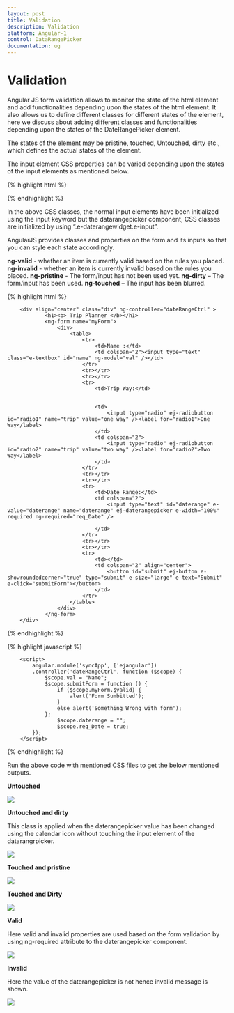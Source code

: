 ```yaml
---
layout: post
title: Validation
description: Validation
platform: Angular-1
control: DataRangePicker
documentation: ug
---
```

# Validation

Angular JS form validation allows to monitor the state of the html element and add functionalities depending upon the states of the html element. It also allows us to define different classes for different states of the element, here we discuss about adding different classes and functionalities depending upon the states of the DateRangePicker element.

The states of the element may be pristine, touched, Untouched, dirty etc., which defines the actual states of the element.
 
The input element CSS properties can be varied depending upon the states of the input elements
as mentioned below.

{% highlight html %}

<style>   
     .e-daterangewidget.e-input.ng-touched.ng-pristine, input.ng-touched.ng-pristine {
            background-color: lightgray;
        }

        .e-daterangewidget.e-input.ng-touched.ng-dirty, input.ng-touched.ng-dirty {
            background-color: lightsteelblue;
        }

        .e-daterangewidget.e-input.ng-untouched, input.ng-untouched  {
            background-color: lightyellow;
        }

        .e-daterangewidget.e-input.ng-untouched.ng-dirty {
                background-color: lightcyan;
            }
</style>

{% endhighlight %}

In the above CSS classes, the normal input elements have been initialized using the input keyword but the datarangepicker component, CSS classes are initialized by using “.e-daterangewidget.e-input”. 

AngularJS provides classes and properties on the form and its inputs so that you can style each state accordingly.

**ng-valid**    - whether an item is currently valid based on the rules you placed.
**ng-invalid**  - whether an item is currently invalid based on the rules you placed.
**ng-pristine** - The form/input has not been used yet.
**ng-dirty**    – The form/input has been used.
**ng-touched**  – The input has been blurred.

{% highlight html %}

        <div align="center" class="div" ng-controller="dateRangeCtrl" >
                <h1><b> Trip Planner </b></h1>
                <ng-form name="myForm">
                    <div>
                        <table>
                            <tr>
                                <td>Name :</td>
                                <td colspan="2"><input type="text" class="e-textbox" id="name" ng-model="val" /></td>
                            </tr>
                            <tr></tr>
                            <tr></tr>
                            <tr>
                                <td>Trip Way:</td>


                                <td>
                                    <input type="radio" ej-radiobutton id="radio1" name="trip" value="one way" /><label for="radio1">One Way</label>
                                </td>
                                <td colspan="2">
                                    <input type="radio" ej-radiobutton id="radio2" name="trip" value="two way" /><label for="radio2">Two Way</label>
                                </td>
                            </tr>
                            <tr></tr>
                            <tr></tr>
                            <tr>
                                <td>Date Range:</td>
                                <td colspan="2">
                                    <input type="text" id="daterange" e-value="daterange" name="daterange" ej-daterangepicker e-width="100%" required ng-required="req_Date" />

                                </td>
                            </tr>
                            <tr></tr>
                            <tr></tr>
                            <tr>
                                <td></td>
                                <td colspan="2" align="center">
                                    <button id="submit" ej-button e-showroundedcorner="true" type="submit" e-size="large" e-text="Submit" e-click="submitForm"></button>
                                </td>
                            </tr>
                        </table>
                    </div>
                </ng-form>
        </div>

{% endhighlight %}

{% highlight javascript %}

        <script>
            angular.module('syncApp', ['ejangular'])
            .controller('dateRangeCtrl', function ($scope) {
                $scope.val = "Name";
                $scope.submitForm = function () {
                    if ($scope.myForm.$valid) {
                        alert('Form Sumbitted');
                    }
                    else alert('Something Wrong with form');
                };
                    $scope.daterange = "";
                    $scope.req_Date = true;
            });
        </script>

{% endhighlight %}

Run the above code with mentioned CSS files to get the below mentioned outputs.

**Untouched**

![](validation_images/untouched.png)

**Untouched and dirty**

This class is applied when the daterangepicker value has been changed using the calendar icon without touching the input element of the datarangrpicker.

![](validation_images/untouched-dirty.png)

**Touched and pristine**

![](validation_images/touched-pristine.png)

**Touched and Dirty**

![](validation_images/touched-dirty.png)

**Valid**

Here valid and invalid properties are used based on the form validation by using ng-required attribute to the daterangepicker component.

![](validation_images/valid.png)

**Invalid**

Here the value of the daterangepicker is not hence invalid message is shown.

![](validation_images/invalid.png)


